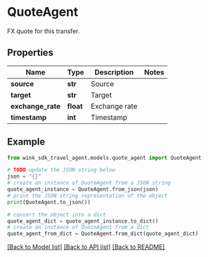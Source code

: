 # QuoteAgent

FX quote for this transfer.

## Properties

Name | Type | Description | Notes
------------ | ------------- | ------------- | -------------
**source** | **str** | Source | 
**target** | **str** | Target | 
**exchange_rate** | **float** | Exchange rate | 
**timestamp** | **int** | Timestamp | 

## Example

```python
from wink_sdk_travel_agent.models.quote_agent import QuoteAgent

# TODO update the JSON string below
json = "{}"
# create an instance of QuoteAgent from a JSON string
quote_agent_instance = QuoteAgent.from_json(json)
# print the JSON string representation of the object
print(QuoteAgent.to_json())

# convert the object into a dict
quote_agent_dict = quote_agent_instance.to_dict()
# create an instance of QuoteAgent from a dict
quote_agent_from_dict = QuoteAgent.from_dict(quote_agent_dict)
```
[[Back to Model list]](../README.md#documentation-for-models) [[Back to API list]](../README.md#documentation-for-api-endpoints) [[Back to README]](../README.md)


